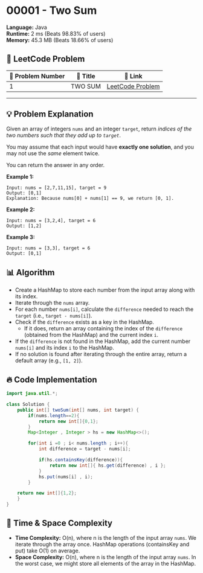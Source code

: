 # 00001 - Two Sum
    
**Language:** Java  
**Runtime:** 2 ms (Beats 98.83% of users)  
**Memory:** 45.3 MB (Beats 18.66% of users)  

## 📝 **LeetCode Problem**

| 🔢 Problem Number | 📌 Title   | 🔗 Link                                         |
| ------------------ | ----------- | --------------------------------------------- |
| 1                 | TWO SUM | [LeetCode Problem](https://leetcode.com/problems/two-sum/) |

---

## 💡 **Problem Explanation**

Given an array of integers `nums` and an integer `target`, return _indices of the two numbers such that they add up to `target`_.

You may assume that each input would have **exactly one solution**, and you may not use the _same_ element twice.

You can return the answer in any order.

**Example 1:**

```
Input: nums = [2,7,11,15], target = 9
Output: [0,1]
Explanation: Because nums[0] + nums[1] == 9, we return [0, 1].
```

**Example 2:**

```
Input: nums = [3,2,4], target = 6
Output: [1,2]
```

**Example 3:**

```
Input: nums = [3,3], target = 6
Output: [0,1]
```

## 📊 **Algorithm**

*   Create a HashMap to store each number from the input array along with its index.
*   Iterate through the `nums` array.
*   For each number `nums[i]`, calculate the `difference` needed to reach the `target` (i.e., `target - nums[i]`).
*   Check if the `difference` exists as a key in the HashMap.
    *   If it does, return an array containing the index of the `difference` (obtained from the HashMap) and the current index `i`.
*   If the `difference` is not found in the HashMap, add the current number `nums[i]` and its index `i` to the HashMap.
*   If no solution is found after iterating through the entire array, return a default array (e.g., `[1, 2]`).

## 🔥 **Code Implementation**

```java
import java.util.*;

class Solution {
    public int[] twoSum(int[] nums, int target) {
        if(nums.length==2){
            return new int[]{0,1};
        }
        Map<Integer , Integer > hs = new HashMap<>();

        for(int i =0 ; i< nums.length ; i++){
            int difference = target - nums[i];

            if(hs.containsKey(difference)){
                return new int[]{ hs.get(difference) , i };
            }
            hs.put(nums[i] , i);
        }

    return new int[]{1,2};
    }
}
```

## 🚀 **Time & Space Complexity**

*   **Time Complexity:** O(n), where n is the length of the input array `nums`. We iterate through the array once.  HashMap operations (containsKey and put) take O(1) on average.
*   **Space Complexity:** O(n), where n is the length of the input array `nums`.  In the worst case, we might store all elements of the array in the HashMap.
    